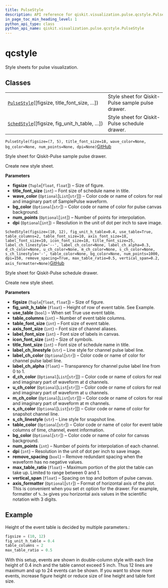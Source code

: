 ```yaml
---
title: PulseStyle
description: API reference for qiskit.visualization.pulse.qcstyle.PulseStyle
in_page_toc_min_heading_level: 1
python_api_type: class
python_api_name: qiskit.visualization.pulse.qcstyle.PulseStyle
---
```


# qcstyle

Style sheets for pulse visualization.

## Classes

|                                                                                                                                                    |                                                   |
| -------------------------------------------------------------------------------------------------------------------------------------------------- | ------------------------------------------------- |
| [`PulseStyle`](#qiskit.visualization.pulse.qcstyle.PulseStyle "qiskit.visualization.pulse.qcstyle.PulseStyle")(\[figsize, title\_font\_size, …])   | Style sheet for Qiskit-Pulse sample pulse drawer. |
| [`SchedStyle`](#qiskit.visualization.pulse.qcstyle.SchedStyle "qiskit.visualization.pulse.qcstyle.SchedStyle")(\[figsize, fig\_unit\_h\_table, …]) | Style sheet for Qiskit-Pulse schedule drawer.     |

<span id="qiskit.visualization.pulse.qcstyle.PulseStyle" />

`PulseStyle(figsize=(7, 5), title_font_size=18, wave_color=None, bg_color=None, num_points=None, dpi=None)`[GitHub](https://github.com/qiskit/qiskit/tree/stable/0.14/qiskit/visualization/pulse/qcstyle.py "view source code")

Style sheet for Qiskit-Pulse sample pulse drawer.

Create new style sheet.

**Parameters**

*   **figsize** (`Tuple`\[`float`, `float`]) – Size of figure.
*   **title\_font\_size** (`int`) – Font size of schedule name in title.
*   **wave\_color** (`Optional`\[`List`\[`str`]]) – Color code or name of colors for real and imaginary part of SamplePulse waveform.
*   **bg\_color** (`Optional`\[`str`]) – Color code or name of color for pulse canvas background.
*   **num\_points** (`Optional`\[`int`]) – Number of points for interpolation.
*   **dpi** (`Optional`\[`int`]) – Resolution in the unit of dot per inch to save image.

<span id="qiskit.visualization.pulse.qcstyle.SchedStyle" />

`SchedStyle(figsize=(10, 12), fig_unit_h_table=0.4, use_table=True, table_columns=2, table_font_size=10, axis_font_size=18, label_font_size=10, icon_font_size=18, title_font_size=25, label_ch_linestyle='--', label_ch_color=None, label_ch_alpha=0.3, d_ch_color=None, u_ch_color=None, m_ch_color=None, s_ch_color=None, s_ch_linestyle='-', table_color=None, bg_color=None, num_points=1000, dpi=150, remove_spacing=True, max_table_ratio=0.5, vertical_span=0.2, axis_formatter=None)`[GitHub](https://github.com/qiskit/qiskit/tree/stable/0.14/qiskit/visualization/pulse/qcstyle.py "view source code")

Style sheet for Qiskit-Pulse schedule drawer.

Create new style sheet.

**Parameters**

*   **figsize** (`Tuple`\[`float`, `float`]) – Size of figure.
*   **fig\_unit\_h\_table** (`float`) – Height of row of event table. See Example.
*   **use\_table** (`bool`) – When set True use event table.
*   **table\_columns** (`int`) – Number of event table columns.
*   **table\_font\_size** (`int`) – Font size of event table.
*   **axis\_font\_size** (`int`) – Font size of channel aliases.
*   **label\_font\_size** (`int`) – Font size of labels in canvas.
*   **icon\_font\_size** (`int`) – Size of symbols.
*   **title\_font\_size** (`int`) – Font size of schedule name in title.
*   **label\_ch\_linestyle** (`str`) – Line style for channel pulse label line.
*   **label\_ch\_color** (`Optional`\[`str`]) – Color code or name of color for channel pulse label line.
*   **label\_ch\_alpha** (`float`) – Transparency for channel pulse label line from 0 to 1.
*   **d\_ch\_color** (`Optional`\[`List`\[`str`]]) – Color code or name of colors for real and imaginary part of waveform at d channels.
*   **u\_ch\_color** (`Optional`\[`List`\[`str`]]) – Color code or name of colors for real and imaginary part of waveform at u channels.
*   **m\_ch\_color** (`Optional`\[`List`\[`str`]]) – Color code or name of colors for real and imaginary part of waveform at m channels.
*   **s\_ch\_color** (`Optional`\[`List`\[`str`]]) – Color code or name of color for snapshot channel line.
*   **s\_ch\_linestyle** (`str`) – Line style for snapshot line.
*   **table\_color** (`Optional`\[`str`]) – Color code or name of color for event table columns of time, channel, event information.
*   **bg\_color** (`Optional`\[`str`]) – Color code or name of color for canvas background.
*   **num\_points** (`int`) – Number of points for interpolation of each channel.
*   **dpi** (`int`) – Resolution in the unit of dot per inch to save image.
*   **remove\_spacing** (`bool`) – Remove redundant spacing when the waveform has no negative values.
*   **max\_table\_ratio** (`float`) – Maximum portion of the plot the table can take up. Limited to range between 0 and 1.
*   **vertical\_span** (`float`) – Spacing on top and bottom of pulse canvas.
*   **axis\_formatter** (`Optional`\[`str`]) – Format of horizontal axis of the plot. This is convenient when you set `dt` option for the drawer. For example, formatter of `%.3e` gives you horizontal axis values in the scientific notation with 3 digits.

## Example

Height of the event table is decided by multiple parameters.:

```python
figsize = (10, 12)
fig_unit_h_table = 0.4
table_columns = 2
max_table_ratio = 0.5
```

With this setup, events are shown in double-column style with each line height of 0.4 inch and the table cannot exceed 5 inch. Thus 12 lines are maximum and up to 24 events can be shown. If you want to show more events, increase figure height or reduce size of line height and table font size.

